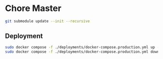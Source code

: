 # Chore Master

```sh
git submodule update --init --recursive
```

## Deployment

```sh
sudo docker compose -f ./deployments/docker-compose.production.yml up -d --build
sudo docker compose -f ./deployments/docker-compose.production.yml down
```